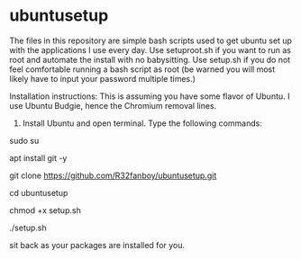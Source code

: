 # ubuntusetup
The files in this repository are simple bash scripts used to get ubuntu set up with the applications I use every day. Use setuproot.sh if you want to run as root and automate the install with no babysitting. Use setup.sh if you do not feel comfortable running a bash script as root (be warned you will most likely have to input your password multiple times.)

Installation instructions:
This is assuming you have some flavor of Ubuntu. I use Ubuntu Budgie, hence the Chromium removal lines. 
1. Install Ubuntu and open terminal. Type the following commands:

sudo su

apt install git -y

git clone https://github.com/R32fanboy/ubuntusetup.git

cd ubuntusetup

chmod +x setup.sh

./setup.sh

sit back as your packages are installed for you.
